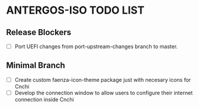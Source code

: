 # ANTERGOS-ISO TODO LIST

## Release Blockers
 - [ ] Port UEFI changes from port-upstream-changes branch to master.

## Minimal Branch
 - [ ] Create custom faenza-icon-theme package just with necesary icons for Cnchi
 - [ ] Develop the connection window to allow users to configure their internet connection inside Cnchi
